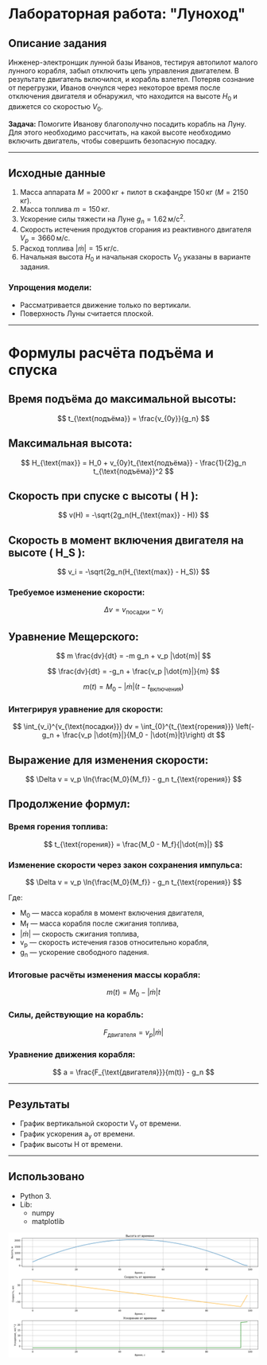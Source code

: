 # Лабораторная работа: "Луноход"

## Описание задания

Инженер-электронщик лунной базы Иванов, тестируя автопилот малого лунного корабля, забыл отключить цепь управления двигателем. В результате двигатель включился, и корабль взлетел. Потеряв сознание от перегрузки, Иванов очнулся через некоторое время после отключения двигателя и обнаружил, что находится на высоте $H_0$ и движется со скоростью $V_0$.

**Задача:** Помогите Иванову благополучно посадить корабль на Луну. Для этого необходимо рассчитать, на какой высоте необходимо включить двигатель, чтобы совершить безопасную посадку.

---

## Исходные данные

1. Масса аппарата $M = 2000 \, \text{кг}$ + пилот в скафандре $150 \, \text{кг}$ ($M = 2150 \, \text{кг}$).
2. Масса топлива $m = 150 \, \text{кг}$.
3. Ускорение силы тяжести на Луне $g_n = 1.62 \, \text{м/с}^2$.
4. Скорость истечения продуктов сгорания из реактивного двигателя $V_p = 3660 \, \text{м/с}$.
5. Расход топлива $|\dot{m}| = 15 \, \text{кг/с}$.
6. Начальная высота $H_0$ и начальная скорость $V_0$ указаны в варианте задания.

### Упрощения модели:

- Рассматривается движение только по вертикали.
- Поверхность Луны считается плоской.

---

# Формулы расчёта подъёма и спуска

## Время подъёма до максимальной высоты:
$$
t_{\text{подъёма}} = \frac{v_{0y}}{g_n}
$$

## Максимальная высота:
$$
H_{\text{max}} = H_0 + v_{0y}t_{\text{подъёма}} - \frac{1}{2}g_n t_{\text{подъёма}}^2
$$

## Скорость при спуске с высоты \( H \):
$$
v(H) = -\sqrt{2g_n(H_{\text{max}} - H)}
$$

## Скорость в момент включения двигателя на высоте \( H_S \):
$$
v_i = -\sqrt{2g_n(H_{\text{max}} - H_S)}
$$

### Требуемое изменение скорости:
$$
\Delta v = v_{\text{посадки}} - v_i
$$

## Уравнение Мещерского:
$$
m \frac{dv}{dt} = -m g_n + v_p |\dot{m}|
$$

$$
\frac{dv}{dt} = -g_n + \frac{v_p |\dot{m}|}{m}
$$

$$
m(t) = M_0 - |\dot{m}| (t - t_{\text{включения}})
$$

### Интегрируя уравнение для скорости:
$$
\int_{v_i}^{v_{\text{посадки}}} dv = \int_{0}^{t_{\text{горения}}} \left(-g_n + \frac{v_p |\dot{m}|}{M_0 - |\dot{m}|t}\right) dt
$$

## Выражение для изменения скорости:
$$
\Delta v = v_p \ln{\frac{M_0}{M_f}} - g_n t_{\text{горения}}
$$

## Продолжение формул:

### Время горения топлива:
$$
t_{\text{горения}} = \frac{M_0 - M_f}{|\dot{m}|}
$$

### Изменение скорости через закон сохранения импульса:
$$
\Delta v = v_p \ln{\frac{M_0}{M_f}} - g_n t_{\text{горения}}
$$

Где:
- M<sub>0</sub> — масса корабля в момент включения двигателя,
- M<sub>f</sub> — масса корабля после сжигания топлива,
- $|\dot{m}|$ — скорость сжигания топлива,
- v<sub>p</sub> — скорость истечения газов относительно корабля,
- g<sub>n</sub> — ускорение свободного падения.

### Итоговые расчёты изменения массы корабля:
$$
m(t) = M_0 - |\dot{m}|t
$$

### Силы, действующие на корабль:
$$
F_{\text{двигателя}} = v_p |\dot{m}|
$$

### Уравнение движения корабля:
$$
a = \frac{F_{\text{двигателя}}}{m(t)} - g_n
$$

---

## Результаты

- График вертикальной скорости V<sub>y</sub> от времени.
- График ускорения a<sub>y</sub> от времени.
- График высоты H от времени.
---

## Использовано
- Python 3.
- Lib:
  - numpy
  - matplotlib

![site](https://github.com/Desnn1ch/PhysicsModels/blob/model_1/example.png)
